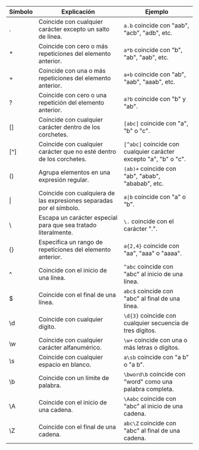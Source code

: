 | Símbolo | Explicación | Ejemplo |
|---------|-------------|---------|
| .       | Coincide con cualquier carácter excepto un salto de línea. | `a.b` coincide con "aab", "acb", "adb", etc. |
| *       | Coincide con cero o más repeticiones del elemento anterior. | `a*b` coincide con "b", "ab", "aab", etc. |
| +       | Coincide con una o más repeticiones del elemento anterior. | `a+b` coincide con "ab", "aab", "aaab", etc. |
| ?       | Coincide con cero o una repetición del elemento anterior. | `a?b` coincide con "b" y "ab". |
| []      | Coincide con cualquier carácter dentro de los corchetes. | `[abc]` coincide con "a", "b" o "c". |
| [^]     | Coincide con cualquier carácter que no esté dentro de los corchetes. | `[^abc]` coincide con cualquier carácter excepto "a", "b" o "c". |
| ()      | Agrupa elementos en una expresión regular. | `(ab)+` coincide con "ab", "abab", "ababab", etc. |
| \|      | Coincide con cualquiera de las expresiones separadas por el símbolo. | `a\|b` coincide con "a" o "b". |
| \       | Escapa un carácter especial para que sea tratado literalmente. | `\.` coincide con el carácter ".". |
| {}      | Especifica un rango de repeticiones del elemento anterior. | `a{2,4}` coincide con "aa", "aaa" o "aaaa". |
| ^       | Coincide con el inicio de una línea. | `^abc` coincide con "abc" al inicio de una línea. |
| $       | Coincide con el final de una línea. | `abc$` coincide con "abc" al final de una línea. |
| \d      | Coincide con cualquier dígito. | `\d{3}` coincide con cualquier secuencia de tres dígitos. |
| \w      | Coincide con cualquier carácter alfanumérico. | `\w+` coincide con una o más letras o dígitos. |
| \s      | Coincide con cualquier espacio en blanco. | `a\sb` coincide con "a b" o "a   b". |
| \b      | Coincide con un límite de palabra. | `\bword\b` coincide con "word" como una palabra completa. |
| \A      | Coincide con el inicio de una cadena. | `\Aabc` coincide con "abc" al inicio de una cadena. |
| \Z      | Coincide con el final de una cadena. | `abc\Z` coincide con "abc" al final de una cadena. |
